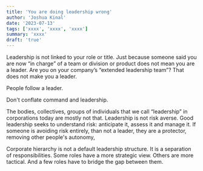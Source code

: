 ```yaml
---
title: 'You are doing leadership wrong'
author: 'Joshua Kinal'
date: '2023-07-13'
tags: ['xxxx', 'xxxx', 'xxxx']
summary: 'xxxx'
draft: 'true'
---
```


Leadership is not linked to your role or title. Just because someone said you are now “in charge” of a team or division or product does not mean you are a leader. Are you on your company’s “extended leadership team”? That does not make you a leader.

People follow a leader.

Don't conflate command and leadership. 

The bodies, collectives, groups of individuals that we call “leadership” in corporations today are mostly not that. Leadership is not risk averse.  Good leadership seeks to understand risk: anticipate it, assess it and manage it. If someone is avoiding risk entirely, than not a leader, they are a protector, removing other people's autonomy,

Corporate hierarchy is not a default leadership structure. It is a separation of responsibilities. Some roles have a more strategic view. Others are more tactical. And a few roles have to bridge the gap between them. 
